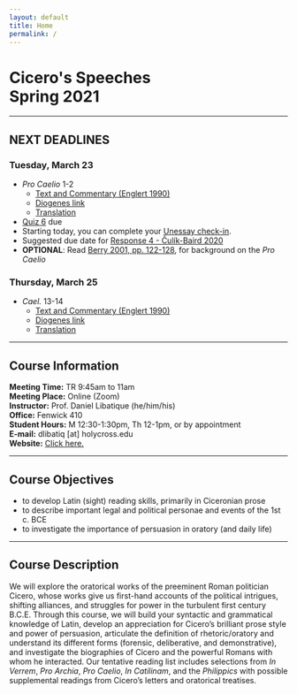 ```yaml
---
layout: default
title: Home
permalink: /
---
```


# Cicero's Speeches<br>Spring 2021

***

## NEXT DEADLINES

### Tuesday, March 23
* *Pro Caelio* 1-2
  * [Text and Commentary (Englert 1990)](https://drive.google.com/file/d/1Tly0-1Er8Mwk0i9bi37XmDwndmR1B6UN/view?usp=sharing)
  * [Diogenes link](https://d.iogen.es/web/fileDisplay?ver=1.003&user=acad&host=local&filePath=texts/Perseus_Latin/data/phi0474/phi024/phi0474.phi024.perseus-lat2.xml)
  * [Translation](https://drive.google.com/file/d/1W-AsUJ3VPdRPmTK_qccXoRVnxP2fXrqR/view?usp=sharing)
* [Quiz 6](https://hc.instructure.com/courses/3519/assignments/32245) due
* Starting today, you can complete your [Unessay check-in](unessay#stages-deadlines-and-evaluation).
* Suggested due date for [Response 4 - Čulík-Baird 2020](https://hc.instructure.com/courses/3519/assignments/32222)
* **OPTIONAL**: Read [Berry 2001, pp. 122-128](https://drive.google.com/file/d/1W-AsUJ3VPdRPmTK_qccXoRVnxP2fXrqR/view?usp=sharing), for background on the *Pro Caelio*

### Thursday, March 25
* *Cael.* 13-14
  * [Text and Commentary (Englert 1990)](https://drive.google.com/file/d/1Tly0-1Er8Mwk0i9bi37XmDwndmR1B6UN/view?usp=sharing)
  * [Diogenes link](https://d.iogen.es/web/fileDisplay?ver=1.003&user=acad&host=local&filePath=texts/Perseus_Latin/data/phi0474/phi024/phi0474.phi024.perseus-lat2.xml)
  * [Translation](https://drive.google.com/file/d/1W-AsUJ3VPdRPmTK_qccXoRVnxP2fXrqR/view?usp=sharing)

***

## Course Information

**Meeting Time:** TR 9:45am to 11am  
**Meeting Place:**  Online (Zoom)  
**Instructor:** Prof. Daniel Libatique (he/him/his)  
**Office:** Fenwick 410  
**Student Hours:** M 12:30-1:30pm, Th 12-1pm, or by appointment  
**E-mail:** dlibatiq [at] holycross.edu  
**Website:** [Click here.](https://libatique.info)

***

## Course Objectives

* to develop Latin (sight) reading skills, primarily in Ciceronian prose
* to describe important legal and political personae and events of the 1st c. BCE
* to investigate the importance of persuasion in oratory (and daily life)

***

## Course Description

We will explore the oratorical works of the preeminent Roman politician Cicero, whose works give us first-hand accounts of the political intrigues, shifting alliances, and struggles for power in the turbulent first century B.C.E. Through this course, we will build your syntactic and grammatical knowledge of Latin, develop an appreciation for Cicero’s brilliant prose style and power of persuasion, articulate the definition of rhetoric/oratory and understand its different forms (forensic, deliberative, and demonstrative), and investigate the biographies of Cicero and the powerful Romans with whom he interacted. Our tentative reading list includes selections from *In Verrem*, *Pro Archia*, *Pro Caelio*, *In Catilinam*, and the *Philippics* with possible supplemental readings from Cicero’s letters and oratorical treatises.
